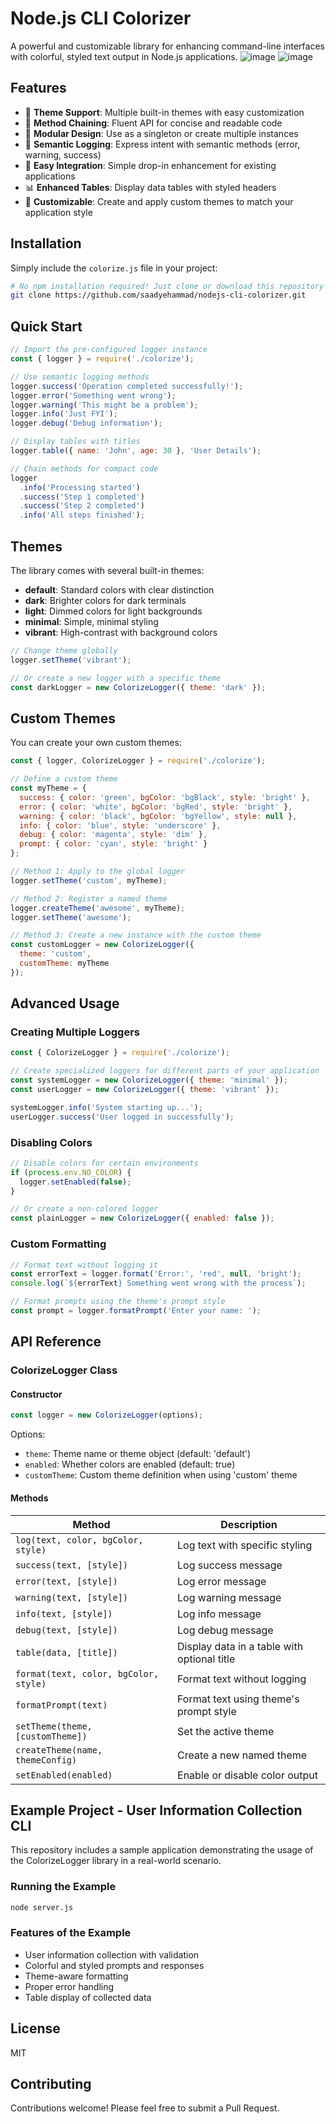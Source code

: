 # Node.js CLI Colorizer

A powerful and customizable library for enhancing command-line interfaces with colorful, styled text output in Node.js applications.
![image](https://github.com/user-attachments/assets/aeb89e2e-2d5a-4b43-a3c3-c1f9fd3bd189)
![image](https://github.com/user-attachments/assets/82af00ff-1f4a-472c-b4bf-e29a970167ba)




## Features

- 🎨 **Theme Support**: Multiple built-in themes with easy customization
- 🔄 **Method Chaining**: Fluent API for concise and readable code
- 🧩 **Modular Design**: Use as a singleton or create multiple instances
- 📝 **Semantic Logging**: Express intent with semantic methods (error, warning, success)
- 🔌 **Easy Integration**: Simple drop-in enhancement for existing applications
- 📊 **Enhanced Tables**: Display data tables with styled headers
- 🔧 **Customizable**: Create and apply custom themes to match your application style

## Installation

Simply include the `colorize.js` file in your project:

```bash
# No npm installation required! Just clone or download this repository
git clone https://github.com/saadyehammad/nodejs-cli-colorizer.git
```

## Quick Start

```javascript
// Import the pre-configured logger instance
const { logger } = require('./colorize');

// Use semantic logging methods
logger.success('Operation completed successfully!');
logger.error('Something went wrong');
logger.warning('This might be a problem');
logger.info('Just FYI');
logger.debug('Debug information');

// Display tables with titles
logger.table({ name: 'John', age: 30 }, 'User Details');

// Chain methods for compact code
logger
  .info('Processing started')
  .success('Step 1 completed')
  .success('Step 2 completed')
  .info('All steps finished');
```

## Themes

The library comes with several built-in themes:

- **default**: Standard colors with clear distinction
- **dark**: Brighter colors for dark terminals
- **light**: Dimmed colors for light backgrounds
- **minimal**: Simple, minimal styling
- **vibrant**: High-contrast with background colors

```javascript
// Change theme globally
logger.setTheme('vibrant');

// Or create a new logger with a specific theme
const darkLogger = new ColorizeLogger({ theme: 'dark' });
```

## Custom Themes

You can create your own custom themes:

```javascript
const { logger, ColorizeLogger } = require('./colorize');

// Define a custom theme
const myTheme = {
  success: { color: 'green', bgColor: 'bgBlack', style: 'bright' },
  error: { color: 'white', bgColor: 'bgRed', style: 'bright' },
  warning: { color: 'black', bgColor: 'bgYellow', style: null },
  info: { color: 'blue', style: 'underscore' },
  debug: { color: 'magenta', style: 'dim' },
  prompt: { color: 'cyan', style: 'bright' }
};

// Method 1: Apply to the global logger
logger.setTheme('custom', myTheme);

// Method 2: Register a named theme
logger.createTheme('awesome', myTheme);
logger.setTheme('awesome');

// Method 3: Create a new instance with the custom theme
const customLogger = new ColorizeLogger({
  theme: 'custom',
  customTheme: myTheme
});
```

## Advanced Usage

### Creating Multiple Loggers

```javascript
const { ColorizeLogger } = require('./colorize');

// Create specialized loggers for different parts of your application
const systemLogger = new ColorizeLogger({ theme: 'minimal' });
const userLogger = new ColorizeLogger({ theme: 'vibrant' });

systemLogger.info('System starting up...');
userLogger.success('User logged in successfully');
```

### Disabling Colors

```javascript
// Disable colors for certain environments
if (process.env.NO_COLOR) {
  logger.setEnabled(false);
}

// Or create a non-colored logger
const plainLogger = new ColorizeLogger({ enabled: false });
```

### Custom Formatting

```javascript
// Format text without logging it
const errorText = logger.format('Error:', 'red', null, 'bright');
console.log(`${errorText} Something went wrong with the process`);

// Format prompts using the theme's prompt style
const prompt = logger.formatPrompt('Enter your name: ');
```

## API Reference

### ColorizeLogger Class

#### Constructor

```javascript
const logger = new ColorizeLogger(options);
```

Options:
- `theme`: Theme name or theme object (default: 'default')
- `enabled`: Whether colors are enabled (default: true)
- `customTheme`: Custom theme definition when using 'custom' theme

#### Methods

| Method | Description |
|--------|-------------|
| `log(text, color, bgColor, style)` | Log text with specific styling |
| `success(text, [style])` | Log success message |
| `error(text, [style])` | Log error message |
| `warning(text, [style])` | Log warning message |
| `info(text, [style])` | Log info message |
| `debug(text, [style])` | Log debug message |
| `table(data, [title])` | Display data in a table with optional title |
| `format(text, color, bgColor, style)` | Format text without logging |
| `formatPrompt(text)` | Format text using theme's prompt style |
| `setTheme(theme, [customTheme])` | Set the active theme |
| `createTheme(name, themeConfig)` | Create a new named theme |
| `setEnabled(enabled)` | Enable or disable color output |

## Example Project - User Information Collection CLI

This repository includes a sample application demonstrating the usage of the ColorizeLogger library in a real-world scenario.

### Running the Example

```bash
node server.js
```

### Features of the Example

- User information collection with validation
- Colorful and styled prompts and responses
- Theme-aware formatting
- Proper error handling
- Table display of collected data

## License

MIT

## Contributing

Contributions welcome! Please feel free to submit a Pull Request. 
